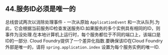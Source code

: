 ## 44.服务ID必须是唯一的

总线尝试两次以消除处理事件 - 一次从原始 `ApplicationEvent` 和一次从队列.为此，它会根据当前服务ID检查发送服务ID.如果服务的多个实例具有相同的ID，则事件为没处理.在本地计算机上运行时，每个服务都位于不同的端口上，该端口是ID的一部分. Cloud Foundry提供了一个差异化指数.要确保该ID在Cloud Foundry外部是唯一的，请将 `spring.application.index` 设置为每个服务实例的唯一ID.
